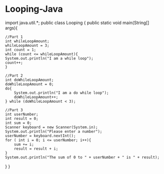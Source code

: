# Looping-Java

import java.util.*;
public class Looping {
	public static void main(String[] args){
	
	//Part 1
	int whileLoopAmount;
	whileLoopAmount = 3;
	int count = 1;
	while (count <= whileLoopAmount){
	System.out.println("I am a while loop");
	count++;
	}
	
	//Part 2
	int doWhileLoopAmount;
	doWhileLoopAmount = 0;
	do{
		System.out.println("I am a do while loop");
		doWhileLoopAmount++;
	} while (doWhileLoopAmount < 3);
	
	//Part 3
	int userNumber;
	int result = 0;
	int sum = 0;
	Scanner keyboard = new Scanner(System.in);
	System.out.println("Please enter a number");
	userNumber = keyboard.nextInt();
	for ( int i = 0; i <= userNumber; i++){
		sum += i;
		result = result + i;
	}
	System.out.println("The sum of 0 to " + userNumber + " is " + result);

}
}
